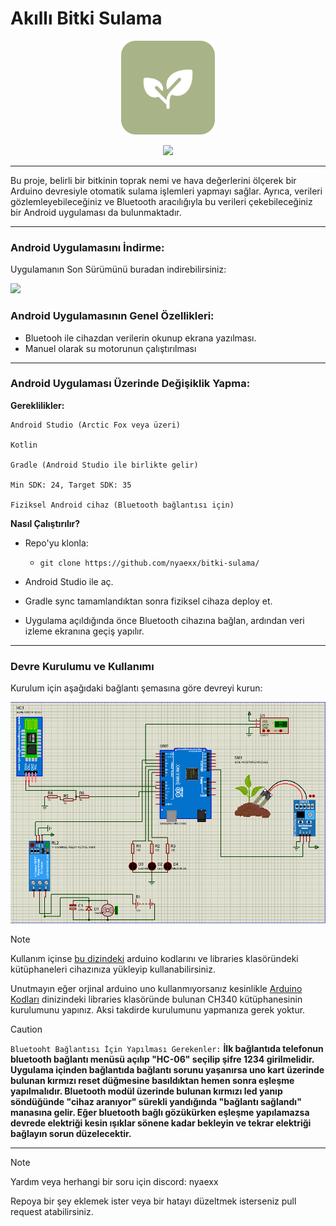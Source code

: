 # Akıllı Bitki Sulama
<p align="center">
  <img src="https://github.com/nyaexx/bitki-sulama/blob/main/.github/bitkisulamalogo.png" width="150px">
</p>


<p align="center">
  <a href="https://github.com/nyaexx/bitki-sulama/releases">
    <img src="https://img.shields.io/github/downloads/nyaexx/bitki-sulama/total.svg?label=Toplam%20indirmeler">
  </a>
</p>

---
Bu proje, belirli bir bitkinin toprak nemi ve hava değerlerini ölçerek bir Arduino devresiyle otomatik sulama işlemleri yapmayı sağlar. Ayrıca, verileri gözlemleyebileceğiniz ve Bluetooth aracılığıyla bu verileri çekebileceğiniz bir Android uygulaması da bulunmaktadır.

---
### Android Uygulamasını İndirme:

Uygulamanın Son Sürümünü buradan indirebilirsiniz:

[![](https://img.shields.io/badge/Bitki%20Sulama-n1.2-blue)](https://github.com/nyaexx/bitki-sulama/releases/tag/n1.2)

### Android Uygulamasının Genel Özellikleri:
- Bluetooh ile cihazdan verilerin okunup ekrana yazılması.
- Manuel olarak su motorunun çalıştırılması

---

### Android Uygulaması Üzerinde Değişiklik Yapma:

**Gereklilikler:**

    Android Studio (Arctic Fox veya üzeri)

    Kotlin

    Gradle (Android Studio ile birlikte gelir)

    Min SDK: 24, Target SDK: 35

    Fiziksel Android cihaz (Bluetooth bağlantısı için)

**Nasıl Çalıştırılır?**

- Repo'yu klonla:

  -  ``git clone https://github.com/nyaexx/bitki-sulama/``

- Android Studio ile aç.

- Gradle sync tamamlandıktan sonra fiziksel cihaza deploy et.

- Uygulama açıldığında önce Bluetooth cihazına bağlan, ardından veri izleme ekranına geçiş yapılır.

---

### Devre Kurulumu ve Kullanımı
Kurulum için aşağıdaki bağlantı şemasına göre devreyi kurun:
<p align="center">
  <img src="https://github.com/nyaexx/bitki-sulama/blob/main/Arduino%20Kodlar%C4%B1/ba%C4%9Flanti%C5%9Femas%C4%B1.png" width="">
</p>

> [!NOTE]
> Kullanım içinse [bu dizindeki](https://github.com/nyaexx/bitki-sulama/tree/main/Arduino%20Kodlar%C4%B1) arduino kodlarını ve libraries klasöründeki kütüphaneleri cihazınıza yükleyip kullanabilirsiniz.
>
> Unutmayın eğer orjinal arduino uno kullanmıyorsanız kesinlikle [Arduino Kodları](https://github.com/nyaexx/bitki-sulama/tree/main/Arduino%20Kodlar%C4%B1) dinizindeki libraries klasöründe bulunan CH340 kütüphanesinin kurulumunu yapınız. Aksi takdirde kurulumunu yapmanıza gerek yoktur.

> [!CAUTION]
> ``Bluetooht Bağlantısı İçin Yapılması Gerekenler:``
**İlk bağlantıda telefonun bluetooth bağlantı menüsü açılıp "HC-06" seçilip şifre 1234 girilmelidir.
Uygulama içinden bağlantıda bağlantı sorunu yaşanırsa uno kart üzerinde bulunan kırmızı reset düğmesine basıldıktan hemen sonra eşleşme yapılmalıdır.
Bluetooth modül üzerinde bulunan kırmızı led yanıp söndüğünde "cihaz aranıyor" sürekli yandığında "bağlantı sağlandı" manasına gelir.
Eğer bluetooth bağlı gözükürken eşleşme yapılamazsa devrede elektriği kesin ışıklar sönene kadar bekleyin ve tekrar elektriği bağlayın sorun düzelecektir.**



---

> [!NOTE]
> Yardım veya herhangi bir soru için discord: nyaexx
> 
> Repoya bir şey eklemek ister veya bir hatayı düzeltmek isterseniz pull request atabilirsiniz.

